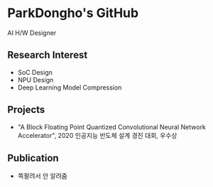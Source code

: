 # ParkDongho's GitHub
AI H/W Designer

## Research Interest
* SoC Design
* NPU Design
* Deep Learning Model Compression

## Projects
* "A Block Floating Point Quantized Convolutional Neural Network Accelerator", 2020 인공지능 반도체 설계 경진 대회, 우수상

## Publication
* 쪽팔려서 안 알려줌

